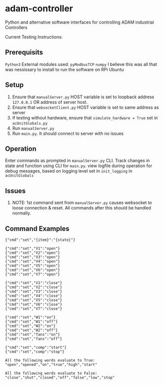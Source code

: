 # adam-controller
 Python and alternative software interfaces for controlling ADAM industrial Controllers

 Current Testing Instructions:

 ## Prerequisits
`Python3`
External modules used:
`pyModbusTCP`
`numpy`
I believe this was all that was nessissary to install to run the software on RPi Ubuntu

## Setup
 1. Ensure that `manualServer.py` HOST variable is set to loopback address `127.0.0.1` OR address of server host.
 2. Ensure that `websocketClient.py` HOST variable is set to same address as server
 3. If testing without hardware, ensure that `simulate_hardware = True` set in `acUnitGlobals.py`
 4. Run `manualServer.py`
 5. Run `main.py`. It should connect to server with no issues

## Operation
Enter commands as prompted in `manualServer.py` CLI. Track changes in state and function using CLI for `main.py`. view logfile during operation for debug messages, based on logging level set in `init_logging` in `acUnitGlobals`

## Issues

1. NOTE: 1st command sent from `manualServer.py` causes websocket to loose connection & reset. All commands after this should be handled normally.

## Command Examples
`{"cmd":"set","{item}":"{state}"}`

```
{"cmd":"set","V1":"open"}
{"cmd":"set","V2":"open"}
{"cmd":"set","V3":"open"}
{"cmd":"set","V4":"open"}
{"cmd":"set","V5":"open"}
{"cmd":"set","V6":"open"}
{"cmd":"set","V7":"open"}

{"cmd":"set","V1":"close"}
{"cmd":"set","V2":"close"}
{"cmd":"set","V3":"close"}
{"cmd":"set","V4":"close"}
{"cmd":"set","V5":"close"}
{"cmd":"set","V6":"close"}
{"cmd":"set","V7":"close"}

{"cmd":"set","W1":"on"}
{"cmd":"set","W1":"off"}
{"cmd":"set","W2":"on"}
{"cmd":"set","W2":"off"}
{"cmd":"set","fans":"on"}
{"cmd":"set","fans":"off"}

{"cmd":"set","comp":"start"}
{"cmd":"set","comp":"stop"}

All the following words evaluate to True:
"open","opened","on","true","high","start"

All the following words evaluate to False:
"close","shut","closed","off","false","low","stop"
    
```
